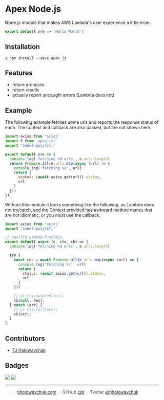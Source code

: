 
# Apex Node.js

Node.js module that makes AWS Lambda's user experience a little nicer.

```js
export default λ(e => 'Hello World')
```

## Installation

```
$ npm install --save apex.js
```

## Features

- return promises
- return results
- actually report uncaught errors (Lambda does not)

## Example

The following example fetches some urls and reports the response status of each. The context and callback are also passed, but are not
shown here.

```js
import axios from 'axios'
import λ from 'apex.js'
import 'babel-polyfill'

export default λ(e => {
  console.log('fetching %d urls', e.urls.length)
  return Promise.all(e.urls.map(async (url) => {
    console.log('fetching %s', url)
    return {
      status: (await axios.get(url)).status,
      url
    }
  }))
})
```

Without this module it looks something like the following, as Lambda does not try/catch, and the Context
provided has awkward method names that are not idiomatic, or you must use the callback.

```js
import axios from 'axios'
import 'babel-polyfill'

// Vanilla Lambda function.
export default async (e, ctx, cb) => {
  console.log('fetching %d urls', e.urls.length)

  try {
    const res = await Promise.all(e.urls.map(async (url) => {
      console.log('fetching %s', url)
      return {
        status: (await axios.get(url)).status,
        url
      }
    }))

    // or ctx.succeed(res);
    cb(null, res);
  } catch (err) {
    // or ctx.fail(err);
    cb(err);
  }
}
```

## Contributors

- [TJ Holowaychuk](https://github.com/tj)

## Badges

![](https://img.shields.io/badge/license-MIT-blue.svg)
![](https://img.shields.io/badge/status-stable-green.svg)

---

> [tjholowaychuk.com](http://tjholowaychuk.com) &nbsp;&middot;&nbsp;
> GitHub [@tj](https://github.com/tj) &nbsp;&middot;&nbsp;
> Twitter [@tjholowaychuk](https://twitter.com/tjholowaychuk)
